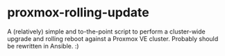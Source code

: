 # proxmox-rolling-update
A (relatively) simple and to-the-point script to perform a cluster-wide upgrade and rolling reboot against a Proxmox VE cluster. Probably should be rewritten in Ansible. :)

